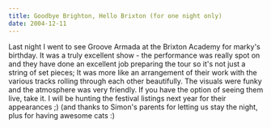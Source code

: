 ```yaml
---
title: Goodbye Brighton, Hello Brixton (for one night only)
date: 2004-12-11
---
```


Last night I went to see Groove Armada at the Brixton Academy for marky's birthday. It was a truly excellent show - the performance was really spot on and they have done an excellent job preparing the tour so it's not just a string of set pieces; It was more like an arrangement of their work with the various tracks rolling through each other beautifully. The visuals were funky and the atmosphere was very friendly.
If you have the option of seeing them live, take it. I will be hunting the festival listings next year for their appearances ;)
(and thanks to Simon's parents for letting us stay the night, plus for having awesome cats :)
